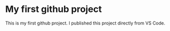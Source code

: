 # My first github project
This is my first github project. I published this project directly from VS Code.